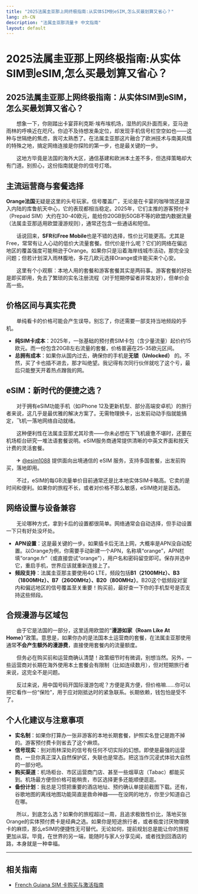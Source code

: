 ```yaml
---
title: "2025法属圭亚那上网终极指南:从实体SIM到eSIM,怎么买最划算又省心？"
lang: zh-CN
description: "法属圭亚那流量卡 中文指南"
layout: default
---
```

# 2025法属圭亚那上网终极指南:从实体SIM到eSIM,怎么买最划算又省心？

## 2025法属圭亚那上网终极指南：从实体SIM到eSIM，怎么买最划算又省心？

　　想象一下，你刚踏出卡宴菲利克斯·埃布埃机场，湿热的风扑面而来，亚马逊雨林的呼唤近在咫尺。你迫不及待想发条定位，却发现手机信号栏空空如也——这种与世隔绝的焦虑，我可太熟悉了。在法属圭亚那这片融合了欧洲技术与南美风情的特殊之地，搞定网络连接是你探险的第一步，也是最关键的一步。

　　这地方毕竟是法国的海外大区，通信基建和欧洲本土差不多，但选择策略却大有门道。别担心，这份指南就是你的信号灯塔。

## 主流运营商与套餐选择

**Orange法国**无疑是这里的头号玩家。信号覆盖广，无论是在卡宴的咖啡馆还是深入内陆的库鲁航天中心，它的表现都相当稳定。2025年，它们主推的游客预付卡（Prepaid SIM）大约在30-40欧元，能给你20GB到50GB不等的欧盟内数据流量（法属圭亚那适用欧盟漫游规则），通常还包含一些通话和短信。

　　话说回来，**SFR**和**Free Mobile**也是不错的选择，性价比可能更高。尤其是Free，常常有让人心动的低价大流量套餐。但代价是什么呢？它们的网络在偏远地区的覆盖强度可能稍逊于Orange。如果你只是沿着海岸线城市活动，那完全没问题；但若计划深入雨林腹地，多花几欧元选择Orange或许能买来个心安。

　　这里有个小观察：本地人用的套餐和游客套餐其实是两码事。游客套餐的好处是即买即用，免去了繁琐的实名注册流程（对于短期停留者非常友好），但单价会高一些。

## 价格区间与真实花费

　　单纯看卡的价格可能会产生误导。别忘了，你还需要一部支持当地频段的手机。

*   **纯SIM卡成本**：2025年，一张基础的预付费SIM卡包（含少量流量）起价约15欧元。而一份包含20GB左右流量的套餐，价格普遍在25-35欧元区间。
*   **总拥有成本**：如果你从国内过去，确保你的手机是**无锁（Unlocked）** 的。不然，买了卡也插不进去，那才叫绝望。我记得有次同行伙伴就吃了这个亏，最后只能整天开着热点蹭我的网。

## eSIM：新时代的便捷之选？

　　对于拥有eSIM功能手机（如iPhone 12及更新机型、部分高端安卓机）的旅行者来说，这几乎是最优雅的解决方案了。无需物理换卡，出发前动动手指就能搞定，飞机一落地网络自动就绪。

　　这种便利性在法属圭亚那尤其珍贵——你未必想在下飞机疲惫不堪时，还要在机场柜台研究一堆法语套餐说明。eSIM服务商通常提供清晰的中英文界面和按天计费的灵活套餐。

　　✈ [@esim1088](https://t.me/s/esim1088) 提供面向出境通信的 eSIM 服务，支持多国套餐，出发前购买，落地即用。

　　不过，eSIM的每GB流量单价目前通常还是比本地实体SIM卡略高。它卖的是时间和便利。如果你的旅程不长，或者对价格不那么敏感，eSIM绝对是首选。

## 网络设置与设备兼容

　　无论哪种方式，拿到卡后的设置都很简单。网络通常会自动选择，但手动设置一下只有好处没坏处。

*   **APN设置**：这是最关键的一步。如果插卡后无法上网，大概率是APN没自动配置。以Orange为例，你需要手动新建一个APN，名称填“orange”，APN栏填“orange.fr”（或直接尝试“orange”），用户名和密码留空即可。保存并选中它，重启手机，世界应该就重新连接上了。
*   **频段支持**：法属圭亚那主要使用4G LTE，频段包括**B1（2100MHz）、B3（1800MHz）、B7（2600MHz）、B20（800MHz）**。B20这个低频段对室内和偏远地区的信号覆盖至关重要！购买前，最好查一下你的手机型号是否支持这些频段。

## 合规漫游与区域包

　　由于它是法国的一部分，这里适用欧盟的“**漫游如家（Roam Like At Home）**”政策。意思是，如果你办的是法国本土运营商的套餐，在法属圭亚那使用通常**不会产生额外的漫游费**，直接使用套餐内的流量额度。

　　但务必在购买前和运营商确认清楚！政策细节时有微调，别想当然。另外，一些运营商对长期在海外使用本土套餐会有限制（比如连续数月），但对短期旅行者来说，这完全不是问题。

　　反过来说，用中国号码开国际漫游包呢？方便是真方便，但价格嘛……你可以把它看作一份“保险”，用于应对刚抵达时的紧急联系。长期依赖，钱包怕是受不了。

## 个人化建议与注意事项

*   **实名制**：如果你打算办一张非游客的本地长期套餐，护照实名登记是跑不掉的。游客预付费卡则省去了这个麻烦。
*   **信号现实**：别对雨林深处的信号有任何不切实际的幻想。即使是最强的运营商，一旦你真正深入自然保护区，失联也是常态。把这当作沉浸式体验大自然的一部分吧。
*   **购买渠道**：机场柜台、市区运营商门店、甚至一些烟草店（Tabac）都能买到。机场最方便但价格可能稍贵，市区选择更多还能顺便逛逛。
*   **备份计划**：我总是习惯把重要的酒店地址、预约确认单提前截图下载。还有，谷歌地图的离线地图功能简直是救命神器——在没网的地方，你至少知道自己在哪。

　　所以，到底怎么选？如果你的旅程超过一周，且追求极致性价比，落地买张Orange的实体预付费卡是经典之选。如果你是短途旅行者，或者极度讨厌物理换卡的麻烦，那么eSIM的便捷性无可替代。无论如何，提前规划总是能让你的旅程更加从容。毕竟，在世界的另一端，能随时与家人分享见闻，或者找到回酒店的路，本身就是一种幸福。

<!-- crosslink -->
---

## 相关指南

- [French Guiana SIM 卡购买与激活指南](https://faciylike.github.io/french-guiana-sim-guides)
